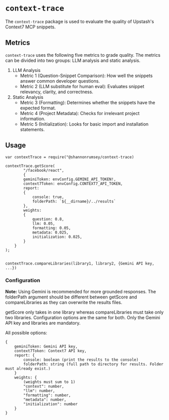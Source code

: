 # `context-trace`

The `context-trace` package is used to evaluate the quality of Upstash's Context7 MCP snippets.

## Metrics
`context-trace` uses the following five metrics to grade quality. The metrics can be divided into two groups: LLM analysis and static analysis.
1. LLM Analysis
    * Metric 1 (Question-Snippet Comparison): How well the snippets answer common developer questions.
    * Metric 2 (LLM substitute for human eval): Evaluates snippet relevancy, clarity, and correctness. 
2. Static Analysis
    * Metric 3 (Formatting): Determines whether the snippets have the expected format. 
    * Metric 4 (Project Metadata): Checks for irrelevant project information.
    * Metric 5 (Initialization): Looks for basic import and installation statements.

## Usage

```
var contextTrace = require("@shannonrumsey/context-trace) 

contextTrace.getScore(
        "/facebook/react", 
        { 
        geminiToken: envConfig.GEMINI_API_TOKEN!,
        context7Token: envConfig.CONTEXT7_API_TOKEN,
        report: 
        {
            console: true,
            folderPath: `${__dirname}/../results`
        },
        weights: 
        {
            question: 0.8,
            llm: 0.05,
            formatting: 0.05,
            metadata: 0.025,
            initialization: 0.025,
        }
    }
);


contextTrace.compareLibraries(library1, library2, {Gemini API key, ...})
```

### Configuration
**Note:** Using Gemini is recommended for more grounded responses. The folderPath argument should be different between getScore and compareLibraries as they can overwrite the results files.

getScore only takes in one library whereas compareLibraries must take only two libraries. Configuration options are the same for both. Only the Gemini API key and libraries are mandatory.

All possible options:
```
{
    geminiToken: Gemini API key,
    context7Token: Context7 API key,
    report: {
        console: boolean (print the results to the console)
        folderPath: string (full path to directory for results. Folder must already exist.)
    } 
    weights: {
        (weights must sum to 1)
        "context": number,
        "llm": number,
        "formatting": number,
        "metadata": number,
        "initialization": number
    } 
}
```